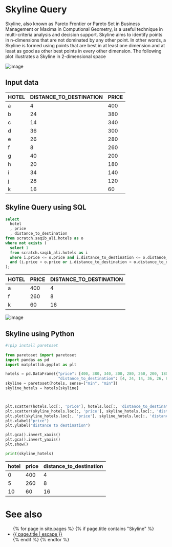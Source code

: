 # Skyline Query
Skyline, also known as Pareto Frontier or Pareto Set in Business Management or Maxima in Computional Geometry, is a useful technique in multi-criteria analysis and decision support.  Skyline aims to identify points in n-dimensions that are not dominated by any other point. In other words, a Skyline is formed using points that are best in at least one dimension and at least as good as other best points in every other dimension. The following plot illustrates a Skyline in 2-dimensional space

![image](https://github.com/structured-query-language/structured-query-language.github.io/assets/121721444/62ca294d-82b6-4418-a21a-334b182462ad)


## Input data

| HOTEL | DISTANCE_TO_DESTINATION | PRICE |
|-------|-------------------------|-------|
| a     | 4                       | 400   |
| b     | 24                      | 380   |
| c     | 14                      | 340   |
| d     | 36                      | 300   |
| e     | 26                      | 280   |
| f     | 8                       | 260   |
| g     | 40                      | 200   |
| h     | 20                      | 180   |
| i     | 34                      | 140   |
| j     | 28                      | 120   |
| k     | 16                      | 60    |

## Skyline Query using SQL

```sql
select 
  hotel
  , price
  , distance_to_destination
from scratch.saqib_ali.hotels as o
where not exists (
  select 1
  from scratch.saqib_ali.hotels as i
  where i.price <= o.price and i.distance_to_destination <= o.distance_to_destination
  and (i.price < o.price or i.distance_to_destination < o.distance_to_destination)
);
```

| HOTEL | PRICE | DISTANCE_TO_DESTINATION |
|-------|-------|-------------------------|
| a     | 400   | 4                       |
| f     | 260   | 8                       |
| k     | 60    | 16                      |


![image](https://github.com/structured-query-language/structured-query-language.github.io/assets/121721444/62ca294d-82b6-4418-a21a-334b182462ad)

## Skyline using Python

```python
#!pip install paretoset
 
from paretoset import paretoset
import pandas as pd
import matplotlib.pyplot as plt

hotels = pd.DataFrame({"price": [400, 380, 340, 300, 280, 260, 200, 180, 140, 120, 60], 
                       "distance_to_destination": [4, 24, 14, 36, 26, 8, 40, 20, 34, 28, 16]})
skyline = paretoset(hotels, sense=["min", "min"])
skyline_hotels = hotels[skyline]



plt.scatter(hotels.loc[:, 'price'], hotels.loc[:, 'distance_to_destination'], alpha=0.5)
plt.scatter(skyline_hotels.loc[:, 'price'], skyline_hotels.loc[:, 'distance_to_destination'], alpha=0.1, s=300)
plt.plot(skyline_hotels.loc[:, 'price'], skyline_hotels.loc[:, 'distance_to_destination'], alpha=0.1)
plt.xlabel("price")
plt.ylabel("distance to destination")

plt.gca().invert_xaxis()
plt.gca().invert_yaxis()
plt.show()

print(skyline_hotels)
```

|hotel|price|distance_to_destination|
|-----|-----|-----------------------|
| 0   |400  |                     4 |
| 5   |260  |                     8 |
| 10  |60   |                    16 |

# See also
<ul id="recent-articles">
{% for page in site.pages %}
    {% if page.title contains "Skyline" %}
    <li>
    <a href="{{ page.url | relative_url }}">{{ page.title | escape }}</a>
    </li>
    {% endif %}
{% endfor %}
</ul>
